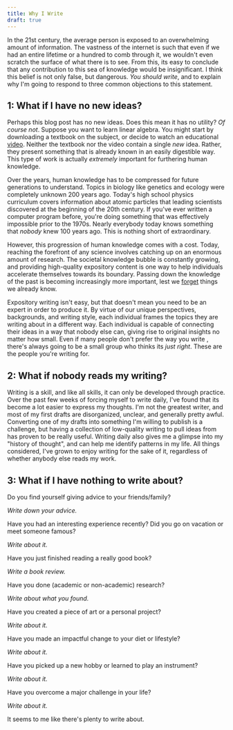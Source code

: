 ```yaml
---
title: Why I Write
draft: true
---
```


In the 21st century, the average person is exposed to an overwhelming amount of information. The vastness of the internet is such that even if we had an entire lifetime or a hundred to comb through it, we wouldn't even scratch the surface of what there is to see. From this, its easy to conclude that any contribution to this sea of knowledge would be insignificant. I think this belief is not only false, but dangerous. *You should write*, and to explain why I'm going to respond to three common objections to this statement.

## 1: What if I have no new ideas?

Perhaps this blog post has no new ideas. Does this mean it has no utility? *Of course not*. Suppose you want to learn linear algebra. You might start by downloading a textbook on the subject, or decide to watch an educational [video](https://www.youtube.com/watch?v=fNk_zzaMoSs). Neither the textbook nor the video contain a single *new* idea. Rather, they present something that is already known in an easily digestible way. This type of work is actually *extremely* important for furthering human knowledge.

Over the years, human knowledge has to be compressed for future generations to understand. Topics in biology like genetics and ecology were completely unknown 200 years ago. Today's high school physics curriculum covers information about atomic particles that leading scientists discovered at the beginning of the 20th century. If you've ever written a computer program before, you're doing something that was effectively impossible prior to the 1970s. Nearly everybody today knows something that *nobody* knew 100 years ago. This is nothing short of extraordinary.

However, this progression of human knowledge comes with a cost. Today, reaching the forefront of any science involves catching up on an enormous amount of research. The societal knowledge bubble is constantly growing, and providing high-quality expository content is one way to help individuals accelerate themselves towards its boundary. Passing down the knowledge of the past is becoming increasingly more important, lest we [forget](https://www.youtube.com/watch?v=ZSRHeXYDLko) things we already know.

Expository writing isn't easy, but that doesn't mean you need to be an expert in order to produce it. By virtue of our unique perspectives, backgrounds, and writing style, each individual frames the topics they are writing about in a different way. Each individual is capable of connecting their ideas in a way that nobody else can, giving rise to original insights no matter how small. Even if many people don't prefer the way you write , there's always going to be a small group who thinks its *just right*. These are the people you're writing for.

## 2: What if nobody reads my writing?

Writing is a skill, and like all skills, it can only be developed through practice. Over the past few weeks of forcing myself to write daily, I've found that its become a lot easier to express my thoughts. I'm not the greatest writer, and most of my first drafts are disorganized, unclear, and generally pretty awful. Converting one of my drafts into something I'm willing to publish is a challenge, but having a collection of low-quality writing to pull ideas from has proven to be really useful. Writing daily also gives me a glimpse into my "history of thought", and can help me identify patterns in my life. All things considered, I've grown to enjoy writing for the sake of it, regardless of whether anybody else reads my work.

## 3: What if I have nothing to write about?

Do you find yourself giving advice to your friends/family?

*Write down your advice.*

Have you had an interesting experience recently? Did you go on vacation or meet someone famous?

*Write about it.*

Have you just finished reading a really good book?

*Write a book review.*

Have you done (academic or non-academic) research?

*Write about what you found.*

Have you created a piece of art or a personal project?

*Write about it.*

Have you made an impactful change to your diet or lifestyle?

*Write about it.*

Have you picked up a new hobby or learned to play an instrument?

*Write about it.*

Have you overcome a major challenge in your life?

*Write about it.*

It seems to me like there's plenty to write about.
